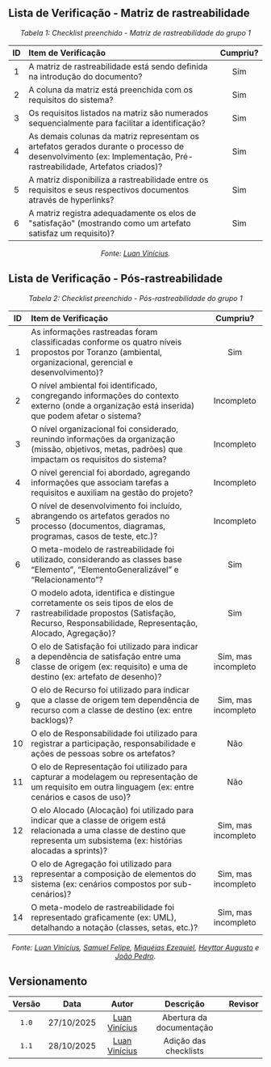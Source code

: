 ## Lista de Verificação - Matriz de rastreabilidade 

*<p style="text-align: center;">Tabela 1: Checklist preenchido - Matriz de rastreabilidade do grupo 1</p>*

| ID | Item de Verificação | Cumpriu? |
| :---: | :--- | :---: |
| 1 | A matriz de rastreabilidade está sendo definida na introdução do documento?  | Sim |
| 2 | A coluna da matriz está preenchida com os requisitos do sistema?  | Sim |
| 3 | Os requisitos listados na matriz são numerados sequencialmente para facilitar a identificação?  | Sim |
| 4 | As demais colunas da matriz representam os artefatos gerados durante o processo de desenvolvimento (ex: Implementação, Pré-rastreabilidade, Artefatos criados)?  | Sim |
| 5 | A matriz disponibiliza a rastreabilidade entre os requisitos e seus respectivos documentos através de hyperlinks?  | Sim |
| 6 | A matriz registra adequadamente os elos de "satisfação" (mostrando como um artefato satisfaz um requisito)?  | Sim |

*<p style="text-align: center;">Fonte: [Luan Vinícius](https://github.com/luannvi). </p>*

## Lista de Verificação - Pós-rastreabilidade 

*<p style="text-align: center;">Tabela 2: Checklist preenchido - Pós-rastreabilidade do grupo 1</p>*

| ID | Item de Verificação | Cumpriu? |
| :---: | :--- | :---: |
| 1 | As informações rastreadas foram classificadas conforme os quatro níveis propostos por Toranzo (ambiental, organizacional, gerencial e desenvolvimento)?  | Sim |
| 2 | O nível ambiental foi identificado, congregando informações do contexto externo (onde a organização está inserida) que podem afetar o sistema?  | Incompleto |
| 3 | O nível organizacional foi considerado, reunindo informações da organização (missão, objetivos, metas, padrões) que impactam os requisitos do sistema?  | Incompleto |
| 4 | O nível gerencial foi abordado, agregando informações que associam tarefas a requisitos e auxiliam na gestão do projeto?  | Incompleto |
| 5 | O nível de desenvolvimento foi incluído, abrangendo os artefatos gerados no processo (documentos, diagramas, programas, casos de teste, etc.)?  | Incompleto |
| 6 | O meta-modelo de rastreabilidade foi utilizado, considerando as classes base “Elemento”, “ElementoGeneralizável” e “Relacionamento”?  | Sim |
| 7 | O modelo adota, identifica e distingue corretamente os seis tipos de elos de rastreabilidade propostos (Satisfação, Recurso, Responsabilidade, Representação, Alocado, Agregação)?  | Sim |
| 8 | O elo de Satisfação foi utilizado para indicar a dependência de satisfação entre uma classe de origem (ex: requisito) e uma de destino (ex: artefato de desenho)?  | Sim, mas incompleto |
| 9 | O elo de Recurso foi utilizado para indicar que a classe de origem tem dependência de recurso com a classe de destino (ex: entre backlogs)?  | Sim, mas incompleto |
| 10 | O elo de Responsabilidade foi utilizado para registrar a participação, responsabilidade e ações de pessoas sobre os artefatos?  | Não |
| 11 | O elo de Representação foi utilizado para capturar a modelagem ou representação de um requisito em outra linguagem (ex: entre cenários e casos de uso)?  | Não |
| 12 | O elo Alocado (Alocação) foi utilizado para indicar que a classe de origem está relacionada a uma classe de destino que representa um subsistema (ex: histórias alocadas a sprints)?  | Sim, mas incompleto |
| 13 | O elo de Agregação foi utilizado para representar a composição de elementos do sistema (ex: cenários compostos por sub-cenários)?  | Sim, mas incompleto |
| 14 | O meta-modelo de rastreabilidade foi representado graficamente (ex: UML), detalhando a notação (classes, setas, etc.)?  | Sim, mas incompleto |

*<p style="text-align: center;">Fonte: [Luan Vinícius](https://github.com/luannvi), [Samuel Felipe](https://github.com/TerminaKng05), [Miquéias Ezequiel](https://github.com/Kael-web7), [Heyttor Augusto](https://github.com/H3ytt0r62) e [João Pedro](https://github.com/Jadequilin). </p>*

## Versionamento

| Versão | Data       | Autor               | Descrição                       | Revisor |
|:--------:|:------------:|:---------------:|:-------------------------------:|:---------:|
| ``1.0``    | 27/10/2025 | [Luan Vinícius](https://github.com/luannvi)  | Abertura da documentação | |
| ``1.1``    | 28/10/2025 | [Luan Vinícius](https://github.com/luannvi)  | Adição das checklists | |